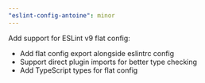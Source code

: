 ```yaml
---
"eslint-config-antoine": minor
---
```


Add support for ESLint v9 flat config:
- Add flat config export alongside eslintrc config
- Support direct plugin imports for better type checking
- Add TypeScript types for flat config